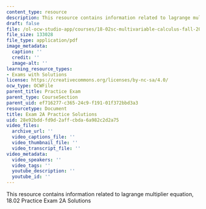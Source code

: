 ```yaml
---
content_type: resource
description: This resource contains information related to lagrange multiplier equation.
draft: false
file: /ol-ocw-studio-app/courses/18-02sc-multivariable-calculus-fall-2010/28e92bddfd9d2affcbda6a982c2d2a75_MIT18_02SC_prac2Asol.pdf
file_size: 133028
file_type: application/pdf
image_metadata:
  caption: ''
  credit: ''
  image-alt: ''
learning_resource_types:
- Exams with Solutions
license: https://creativecommons.org/licenses/by-nc-sa/4.0/
ocw_type: OCWFile
parent_title: Practice Exam
parent_type: CourseSection
parent_uid: ef716277-c365-24c9-f191-01f372bbd3a3
resourcetype: Document
title: Exam 2A Practice Solutions
uid: 28e92bdd-fd9d-2aff-cbda-6a982c2d2a75
video_files:
  archive_url: ''
  video_captions_file: ''
  video_thumbnail_file: ''
  video_transcript_file: ''
video_metadata:
  video_speakers: ''
  video_tags: ''
  youtube_description: ''
  youtube_id: ''
---
```

This resource contains information related to lagrange multiplier equation, 18.02 Practice Exam 2A Solutions